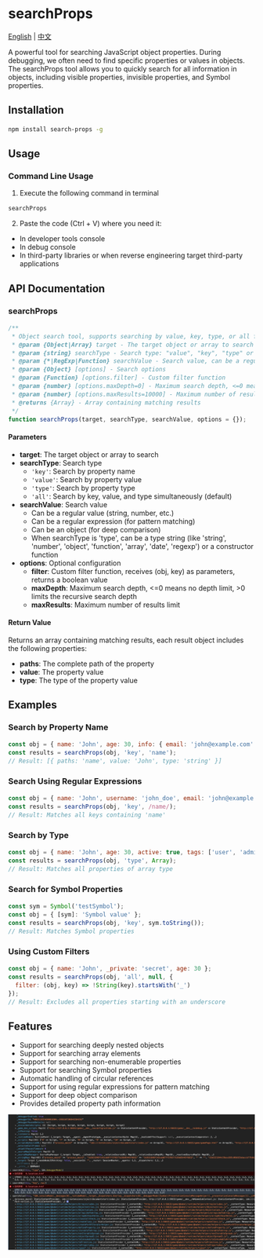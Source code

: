 # searchProps

[English](./README.md) | [中文](./README.zh-CN.md)

A powerful tool for searching JavaScript object properties. During debugging, we often need to find specific properties or values in objects. The searchProps tool allows you to quickly search for all information in objects, including visible properties, invisible properties, and Symbol properties.

## Installation

```bash
npm install search-props -g
```

## Usage

### Command Line Usage

1. Execute the following command in terminal
```bash
searchProps
```

2. Paste the code (Ctrl + V) where you need it:
- In developer tools console
- In debug console
- In third-party libraries or when reverse engineering target third-party applications

## API Documentation

### searchProps

```js
/**
 * Object search tool, supports searching by value, key, type, or all four methods
 * @param {Object|Array} target - The target object or array to search
 * @param {string} searchType - Search type: "value", "key", "type" or "all"
 * @param {*|RegExp|Function} searchValue - Search value, can be a regular value, regular expression or constructor function
 * @param {Object} [options] - Search options
 * @param {Function} [options.filter] - Custom filter function
 * @param {number} [options.maxDepth=0] - Maximum search depth, <=0 means no depth limit
 * @param {number} [options.maxResults=10000] - Maximum number of results limit
 * @returns {Array} - Array containing matching results
 */
function searchProps(target, searchType, searchValue, options = {});
```

#### Parameters

- **target**: The target object or array to search
- **searchType**: Search type
  - `'key'`: Search by property name
  - `'value'`: Search by property value
  - `'type'`: Search by property type
  - `'all'`: Search by key, value, and type simultaneously (default)
- **searchValue**: Search value
  - Can be a regular value (string, number, etc.)
  - Can be a regular expression (for pattern matching)
  - Can be an object (for deep comparison)
  - When searchType is 'type', can be a type string (like 'string', 'number', 'object', 'function', 'array', 'date', 'regexp') or a constructor function
- **options**: Optional configuration
  - **filter**: Custom filter function, receives (obj, key) as parameters, returns a boolean value
  - **maxDepth**: Maximum search depth, <=0 means no depth limit, >0 limits the recursive search depth
  - **maxResults**: Maximum number of results limit

#### Return Value

Returns an array containing matching results, each result object includes the following properties:
- **paths**: The complete path of the property
- **value**: The property value
- **type**: The type of the property value



## Examples

### Search by Property Name

```js
const obj = { name: 'John', age: 30, info: { email: 'john@example.com' } };
const results = searchProps(obj, 'key', 'name');
// Result: [{ paths: 'name', value: 'John', type: 'string' }]
```

### Search Using Regular Expressions

```js
const obj = { name: 'John', username: 'john_doe', email: 'john@example.com' };
const results = searchProps(obj, 'key', /name/);
// Result: Matches all keys containing 'name'
```

### Search by Type

```js
const obj = { name: 'John', age: 30, active: true, tags: ['user', 'admin'] };
const results = searchProps(obj, 'type', Array);
// Result: Matches all properties of array type
```

### Search for Symbol Properties

```js
const sym = Symbol('testSymbol');
const obj = { [sym]: 'Symbol value' };
const results = searchProps(obj, 'key', sym.toString());
// Result: Matches Symbol properties
```

### Using Custom Filters

```js
const obj = { name: 'John', _private: 'secret', age: 30 };
const results = searchProps(obj, 'all', null, {
  filter: (obj, key) => !String(key).startsWith('_')
});
// Result: Excludes all properties starting with an underscore
```



## Features

- Support for searching deeply nested objects
- Support for searching array elements
- Support for searching non-enumerable properties
- Support for searching Symbol properties
- Automatic handling of circular references
- Support for using regular expressions for pattern matching
- Support for deep object comparison
- Provides detailed property path information

![Example](image.jpg)